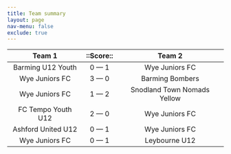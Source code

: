 ```yaml
---
title: Team summary
layout: page
nav-menu: false
exclude: true
---
```




|       Team 1       |  ::Score::  |           Team 2            |
|:------------------:|:-----------:|:---------------------------:|
| Barming U12 Youth  | 0 &mdash; 1 |       Wye Juniors FC        |
|   Wye Juniors FC   | 3 &mdash; 0 |       Barming Bombers       |
|   Wye Juniors FC   | 1 &mdash; 2 | Snodland Town Nomads Yellow |
| FC Tempo Youth U12 | 2 &mdash; 0 |       Wye Juniors FC        |
| Ashford United U12 | 0 &mdash; 1 |       Wye Juniors FC        |
|   Wye Juniors FC   | 0 &mdash; 1 |        Leybourne U12        |

 <br /><br /><br />